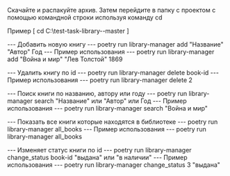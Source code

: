Скачайте и распакуйте архив. 
Затем перейдите в папку с проектом с помощью командной строки используя команду cd 


Пример [ cd C:\test-task-library--master ]


--- Добавить новую книгу ---
poetry run library-manager add "Название" "Автор" Год
--- Пример использования ---
poetry run library-manager add "Война и мир" "Лев Толстой" 1869



--- Удалить книгу по id ---
poetry run library-manager delete book-id
--- Пример использования ---
poetry run library-manager delete 2



--- Поиск книги по названию, автору или году ---
poetry run library-manager search "Название" или "Автор" или Год
--- Пример использования ---
poetry run library-manager search "Война и мир"



--- Показать все книги которые находятся в библиотеке ---
poetry run library-manager all_books
--- Пример использования ---
poetry run library-manager all_books



--- Изменяет статус книги по id ---
poetry run library-manager change_status book-id "выдана" или "в наличии"
--- Пример использования ---
poetry run library-manager change_status 3 "выдана"


